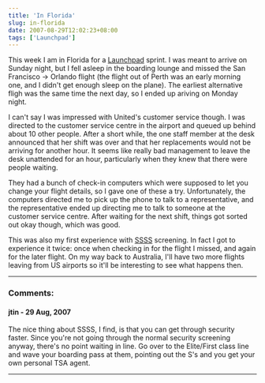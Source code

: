 ```yaml
---
title: 'In Florida'
slug: in-florida
date: 2007-08-29T12:02:23+08:00
tags: ['Launchpad']
---
```


This week I am in Florida for a [Launchpad](https://launchpad.net/)
sprint. I was meant to arrive on Sunday night, but I fell asleep in the
boarding lounge and missed the San Francisco → Orlando flight (the
flight out of Perth was an early morning one, and I didn\'t get enough
sleep on the plane). The earliest alternative fligh was the same time
the next day, so I ended up ariving on Monday night.

I can\'t say I was impressed with United\'s customer service though. I
was directed to the customer service centre in the airport and queued up
behind about 10 other people. After a short while, the one staff member
at the desk announced that her shift was over and that her replacements
would not be arriving for another hour. It seems like really bad
management to leave the desk unattended for an hour, particularly when
they knew that there were people waiting.

They had a bunch of check-in computers which were supposed to let you
change your flight details, so I gave one of these a try.
Unfortunately, the computers directed me to pick up the phone to talk to
a representative, and the representative ended up directing me to talk
to someone at the customer service centre. After waiting for the next
shift, things got sorted out okay though, which was good.

This was also my first experience with
[SSSS](http://en.wikipedia.org/wiki/Secondary_Security_Screening_Selection)
screening. In fact I got to experience it twice: once when checking in
for the flight I missed, and again for the later flight. On my way back
to Australia, I\'ll have two more flights leaving from US airports so
it\'ll be interesting to see what happens then.

---
### Comments:
#### jtin - <time datetime="2007-08-29 14:03:21">29 Aug, 2007</time>

The nice thing about SSSS, I find, is that you can get through security
faster. Since you\'re not going through the normal security screening
anyway, there\'s no point waiting in line. Go over to the Elite/First
class line and wave your boarding pass at them, pointing out the S\'s
and you get your own personal TSA agent.

---
